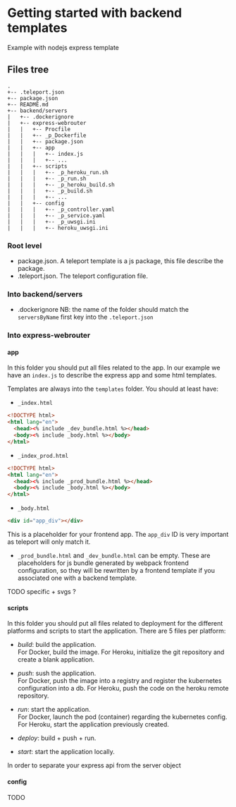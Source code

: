 # Getting started with backend templates

Example with nodejs express template

## Files tree
```
.
+-- .teleport.json
+-- package.json
+-- README.md
+-- backend/servers
|   +-- .dockerignore
|   +-- express-webrouter
|   |   +-- Procfile
|   |   +-- _p_Dockerfile
|   |   +-- package.json
|   |   +-- app
|   |   |   +-- index.js
|   |   |   +-- ...
|   |   +-- scripts
|   |   |   +-- _p_heroku_run.sh
|   |   |   +-- _p_run.sh
|   |   |   +-- _p_heroku_build.sh
|   |   |   +-- _p_build.sh
|   |   |   +-- ...
|   |   +-- config
|   |   |   +-- _p_controller.yaml
|   |   |   +-- _p_service.yaml
|   |   |   +-- _p_uwsgi.ini
|   |   |   +-- heroku_uwsgi.ini
```

### Root level
- package.json. A teleport template is a js package, this file describe the package.
- .teleport.json. The teleport configuration file.

### Into backend/servers
- .dockerignore
NB: the name of the folder should match the `serversByName` first key into the `.teleport.json`

### Into express-webrouter
#### app
In this folder you should put all files related to the app. In our example we have an `index.js` to describe the express app and some html templates.

Templates are always into the `templates` folder. You should at least have:
- `_index.html`
```html
<!DOCTYPE html>
<html lang="en">
  <head><% include _dev_bundle.html %></head>
  <body><% include _body.html %></body>
</html>
```

- `_index_prod.html`
```html
<!DOCTYPE html>
<html lang="en">
  <head><% include _prod_bundle.html %></head>
  <body><% include _body.html %></body>
</html>
```

- `_body.html`
```html
<div id="app_div"></div>
```
This is a placeholder for your frontend app. The `app_div` ID is very important as teleport will only match it.

- `_prod_bundle.html` and `_dev_bundle.html` can be empty. These are placeholders for js bundle generated by webpack frontend configuration, so they will be rewritten by a frontend template if you associated one with a backend template.

TODO specific + svgs ?

#### scripts
In this folder you should put all files related to deployment for the different platforms and scripts to start the application. There are 5 files per platform:  
- *build*: build the application.  
For Docker, build the image.
For Heroku, initialize the git repository and create a blank application.

- *push*: sush the application.  
For Docker, push the image into a registry and register the kubernetes configuration into a db.
For Heroku, push the code on the heroku remote repository.

- *run*: start the application.  
For Docker, launch the pod (container) regarding the kubernetes config.
For Heroku, start the application previously created.

- *deploy*: build + push + run.

- *start*: start the application locally.

In order to separate your express api from the server object

#### config
TODO

